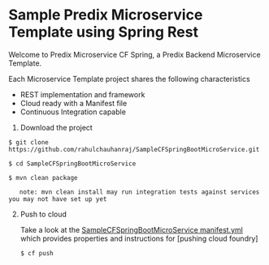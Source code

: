 
Sample Predix Microservice Template using Spring Rest
==============

Welcome to Predix Microservice CF Spring, a Predix Backend Microservice Template.  

Each Microservice Template project shares the following characteristics

* REST implementation and framework
* Cloud ready with a Manifest file
* Continuous Integration capable


1. Download the project  
  ```
  $ git clone https://github.com/rahulchauhanraj/SampleCFSpringBootMicroService.git  
  
  $ cd SampleCFSpringBootMicroService
  
  $ mvn clean package  
  
     note: mvn clean install may run integration tests against services you may not have set up yet
  ```
2. Push to cloud  

   Take a look at the [SampleCFSpringBootMicroService manifest.yml](manifest.yml) which provides properties and instructions for [pushing cloud foundry]		 
    ```
    $ cf push 
 
